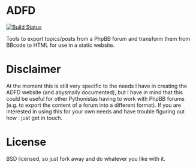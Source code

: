 # ADFD

[![Build Status](https://travis-ci.org/ADFD/adfd.svg)](https://travis-ci.org/ADFD/adfd)

Tools to export topics/posts from a PhpBB forum and transform them from BBcode to HTML for use in a static website.

# Disclaimer
At the moment this is still very specific to the needs I have in creating the ADFD website (and abysmally documented),  but I have in mind that this could be useful for other Pythonistas having to work with PhpBB forums (e.g. to export the content of a forum into a different format). If you are interested in using this for your own needs and have trouble figuring out how : just get in touch.

# License

BSD licensed, so just fork away and do whatever you like with it.
